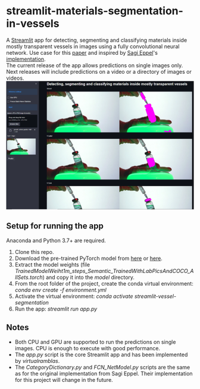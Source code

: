 # streamlit-materials-segmentation-in-vessels
A [Streamlit](https://streamlit.io/) app for detecting, segmenting and classifying materials inside mostly transparent vessels in images using a fully convolutional neural network. Use case for this [paper](https://chemrxiv.org/articles/Computer_Vision_for_Recognition_of_Materials_and_Vessels_in_Chemistry_Lab_Settings_and_the_Vector-LabPics_Dataset/11930004) and inspired by [Sagi Eppel](https://scholar.google.co.il/citations?user=Ifl1aB0AAAAJ&hl=en)'s [implementation](https://github.com/virtualramblas/Detecting-and-segmenting-and-classifying-materials-inside-vessels-in-images-using-convolutional-net).  
The current release of the app allows predictions on single images only. Next releases will include predictions on a video or a directory of images or videos.  
![The app UI](demo-image.PNG)  
## Setup for running the app
Anaconda and Python 3.7+ are required.  
1. Clone this repo. 
2. Download the pre-trained PyTorch model from [here](https://zenodo.org/record/3697767) or [here](https://drive.google.com/file/d/1wWGPoa7aKBlvml6Awe4AzJUbNlR72K6X/view?usp=sharing).
3. Extract the model weights (file *TrainedModelWeiht1m_steps_Semantic_TrainedWithLabPicsAndCOCO_AllSets.torch*) and copy it into the *model* directory. 
4. From the root folder of the project, create the conda virtual environment: *conda env create -f environment.yml*  
5. Activate the virtual environment: *conda activate streamlit-vessel-segmentation*  
6. Run the app: *streamlit run app.py*  
## Notes
- Both CPU and GPU are supported to run the predictions on single images. CPU is enough to execute with good performance.  
- The *app.py* script is the core Streamlit app and has been implemented by *virtualramblas*.
- The *CategoryDictionary.py* and *FCN_NetModel.py* scripts are the same as for the original implementation from Sagi Eppel. Their implementation for this project will change in the future.  

